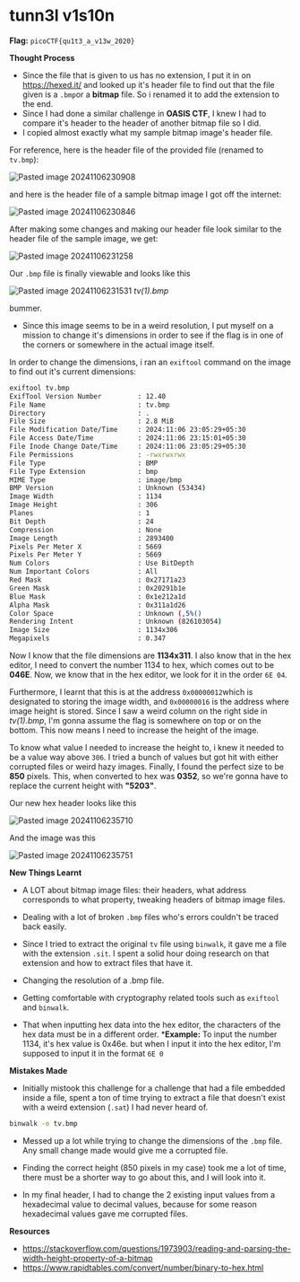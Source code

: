 
# tunn3l v1s10n

**Flag:** `picoCTF{qu1t3_a_v13w_2020}`

**Thought Process**

* Since the file that is given to us has no extension, I put it in on https://hexed.it/ and looked up it's header file to find out that the file given is a `.bmp`or a **bitmap** file. So i renamed it to add the extension to the end.
* Since I had done a similar challenge in **OASIS CTF**, I knew I had to compare it's header to the header of another bitmap file so I did.
* I copied almost exactly what my sample bitmap image's header file.

For reference, here is the header file of the provided file (renamed to `tv.bmp`):

![Pasted image 20241106230908](https://github.com/user-attachments/assets/71cddea2-5cf0-4990-9daa-d39c4b3ef163)


and here is the header file of a sample bitmap image I got off the internet:

![Pasted image 20241106230846](https://github.com/user-attachments/assets/402ce9fc-b051-485b-8f24-89f749a7a82a)


After making some changes and making our header file look similar to the header file of the sample image, we get: 

![Pasted image 20241106231258](https://github.com/user-attachments/assets/24d35915-1e3a-4725-957e-315dd0d5a9dc)


Our `.bmp` file is finally viewable and looks like this

![Pasted image 20241106231531](https://github.com/user-attachments/assets/8f92e26a-3e40-4901-a065-17d595ff4f94)
*tv(1).bmp*

bummer.

* Since this image seems to be in a weird resolution, I put myself on a mission to change it's dimensions in order to see if the flag is in one of the corners or somewhere in the actual image itself.

In order to change the dimensions, i ran an `exiftool` command on the image to find out it's current dimensions:

```bash
exiftool tv.bmp
ExifTool Version Number         : 12.40
File Name                       : tv.bmp
Directory                       : .
File Size                       : 2.8 MiB
File Modification Date/Time     : 2024:11:06 23:05:29+05:30
File Access Date/Time           : 2024:11:06 23:15:01+05:30
File Inode Change Date/Time     : 2024:11:06 23:05:29+05:30
File Permissions                : -rwxrwxrwx
File Type                       : BMP
File Type Extension             : bmp
MIME Type                       : image/bmp
BMP Version                     : Unknown (53434)
Image Width                     : 1134
Image Height                    : 306
Planes                          : 1
Bit Depth                       : 24
Compression                     : None
Image Length                    : 2893400
Pixels Per Meter X              : 5669
Pixels Per Meter Y              : 5669
Num Colors                      : Use BitDepth
Num Important Colors            : All
Red Mask                        : 0x27171a23
Green Mask                      : 0x20291b1e
Blue Mask                       : 0x1e212a1d
Alpha Mask                      : 0x311a1d26
Color Space                     : Unknown (,5%()
Rendering Intent                : Unknown (826103054)
Image Size                      : 1134x306
Megapixels                      : 0.347
```

Now I know that the file dimensions are **1134x311**. I also know that in the hex editor, I need to convert the number 1134 to hex, which comes out to be **046E**. Now, we know that in the hex editor, we look for it in the order `6E 04`. 

Furthermore, I learnt that this is at the address `0x00000012`which is designated to storing the image width, and `0x00000016` is the address where image height is stored. Since I saw a weird column on the right side in *tv(1).bmp*, I'm gonna assume the flag is somewhere on top or on the bottom. This now means I need to increase the height of the image. 

To know what value I needed to increase the height to, i knew it needed to be a value way above `306`. I tried a bunch of values but got hit with either corrupted files or weird hazy images. Finally, I found the perfect size to be **850** pixels. This, when converted to hex was **0352**, so we're gonna have to replace the current height with **"5203"**. 

Our new hex header looks like this

![Pasted image 20241106235710](https://github.com/user-attachments/assets/8b13ca56-57e8-470f-85b2-83c4023928a6)


And the image was this

![Pasted image 20241106235751](https://github.com/user-attachments/assets/50c4e1e7-eaa0-4410-88a6-161099745711)

 

**New Things Learnt**

* A LOT about bitmap image files: their headers, what address corresponds to what property, tweaking headers of bitmap image files.

* Dealing with a lot of broken `.bmp` files who's errors couldn't be traced back easily.

* Since I tried to extract the original `tv` file using `binwalk`, it gave me a file with the extension `.sit`. I spent a solid hour doing research on that extension and how to extract files that have it.

* Changing the resolution of a .bmp file.

* Getting comfortable with cryptography related tools such as `exiftool` and `binwalk`. 

* That when inputting hex data into the hex editor, the characters of the hex data must be in a different order.
	***Example:** 
			To input the number 1134, it's hex value is 0x46e.
			but when I input it into the hex editor, I'm supposed to input it in the format `6E 0`


**Mistakes Made**

* Initially mistook this challenge for a challenge that had a file embedded inside a file, spent a ton of time trying to extract a file that doesn't exist with a weird extension (`.sat`) I had never heard of. 
```bash
binwalk -e tv.bmp
```


* Messed up a lot while trying to change the dimensions of the `.bmp` file. Any small change made would give me a corrupted file.

* Finding the correct height (850 pixels in my case) took me a lot of time, there must be a shorter way to go about this, and I will look into it. 

* In my final header, I had to change the 2 existing input values from a hexadecimal value to decimal values, because for some reason hexadecimal values gave me corrupted files.

**Resources**

* https://stackoverflow.com/questions/1973903/reading-and-parsing-the-width-height-property-of-a-bitmap
* https://www.rapidtables.com/convert/number/binary-to-hex.html





